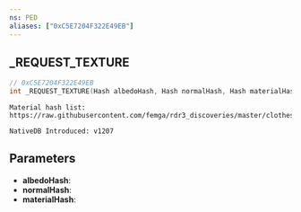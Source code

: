 ```yaml
---
ns: PED
aliases: ["0xC5E7204F322E49EB"]
---
```

## _REQUEST_TEXTURE

```c
// 0xC5E7204F322E49EB
int _REQUEST_TEXTURE(Hash albedoHash, Hash normalHash, Hash materialHash);
```

```
Material hash list: https://raw.githubusercontent.com/femga/rdr3_discoveries/master/clothes/cloth_drawable_albedo_normal_material_TEMPORARY.lua

NativeDB Introduced: v1207
```

## Parameters
* **albedoHash**:
* **normalHash**:
* **materialHash**:
